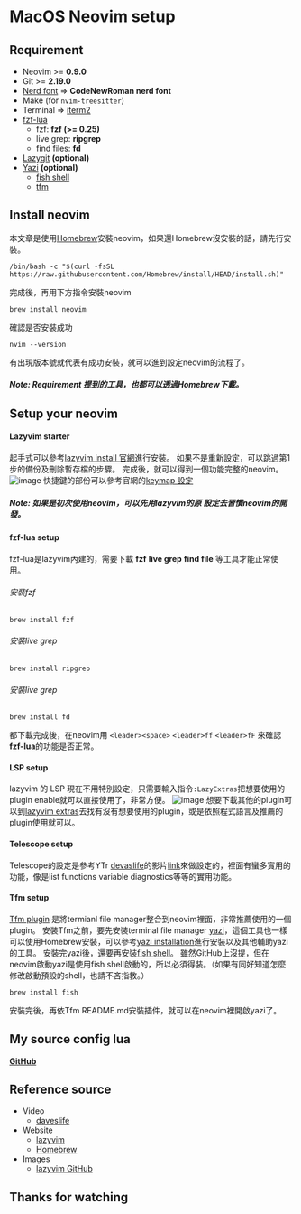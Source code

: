 # MacOS Neovim setup

## Requirement
- Neovim >= **0.9.0**
- Git >= **2.19.0**
- [Nerd font](https://www.nerdfonts.com/font-downloads) => **CodeNewRoman nerd font**
- Make (for ```nvim-treesitter```)
- Terminal => [iterm2](https://iterm2.com/)
- [fzf-lua](https://github.com/ibhagwan/fzf-lua)
  - fzf: **fzf (>= 0.25)**
  - live grep: **ripgrep**
  - find files: **fd**
- [Lazygit](https://github.com/jesseduffield/lazygit) **(optional)**
- [Yazi](https://yazi-rs.github.io/) **(optional)**
  - [fish shell](https://fishshell.com/)
  - [tfm](https://github.com/Rolv-Apneseth/tfm.nvim)
## Install neovim
本文章是使用[Homebrew](https://brew.sh/)安裝neovim，如果還Homebrew沒安裝的話，請先行安裝。
```
/bin/bash -c "$(curl -fsSL https://raw.githubusercontent.com/Homebrew/install/HEAD/install.sh)"
```
完成後，再用下方指令安裝neovim
```
brew install neovim
```
確認是否安裝成功
```
nvim --version
```
有出現版本號就代表有成功安裝，就可以進到設定neovim的流程了。
##### Note: Requirement 提到的工具，也都可以透過Homebrew下載。

## Setup your neovim
#### Lazyvim starter
起手式可以參考[lazyvim install 官網](https://www.lazyvim.org/installation)進行安裝。
如果不是重新設定，可以跳過第1步的備份及刪除暫存檔的步驟。
完成後，就可以得到一個功能完整的neovim。
![image](https://hackmd.io/_uploads/SJWSQJ-UJg.png)
快捷鍵的部份可以參考官網的[keymap 設定](https://www.lazyvim.org/keymaps)
##### Note: 如果是初次使用neovim，可以先用lazyvim的原  設定去習慣neovim的開發。
#### fzf-lua setup
fzf-lua是lazyvim內建的，需要下載 **fzf** **live grep** **find file** 等工具才能正常使用。
###### 安裝fzf
```
brew install fzf
```
###### 安裝live grep
```
brew install ripgrep
```
###### 安裝live grep
```
brew install fd
```
都下載完成後，在neovim用 ```<leader><space>``` ```<leader>ff``` ```<leader>fF``` 來確認**fzf-lua**的功能是否正常。
#### LSP setup
lazyvim 的 LSP 現在不用特別設定，只需要輸入指令```:LazyExtras```把想要使用的plugin enable就可以直接使用了，非常方便。
![image](https://hackmd.io/_uploads/Byh7oKWIJe.png)
想要下載其他的plugin可以到[lazyvim extras](https://www.lazyvim.org/extras)去找有沒有想要使用的plugin，或是依照程式語言及推薦的plugin使用就可以。

#### Telescope setup
Telescope的設定是參考YTr [devaslife](https://www.youtube.com/@devaslife)的影片[link](https://www.youtube.com/watch?v=fFHlfbKVi30&t=2703s)來做設定的，裡面有蠻多實用的功能，像是list functions variable diagnostics等等的實用功能。
#### Tfm setup
[Tfm plugin](https://github.com/Rolv-Apneseth/tfm.nvim) 是將termianl file manager整合到neovim裡面，非常推薦使用的一個plugin。
安裝Tfm之前，要先安裝terminal file manager [yazi](https://yazi-rs.github.io/)，這個工具也一樣可以使用Homebrew安裝，可以參考[yazi installation](https://yazi-rs.github.io/docs/installation)進行安裝以及其他輔助yazi的工具。
安裝完yazi後，還要再安裝[fish shell](https://fishshell.com/)。
雖然GitHub上沒提，但在neovim啟動yazi是使用fish shell啟動的，所以必須得裝。（如果有同好知道怎麼修改啟動預設的shell，也請不吝指教。）
```
brew install fish
```
安裝完後，再依Tfm README.md安裝插件，就可以在neovim裡開啟yazi了。



## My source config lua
**[GitHub](https://github.com/SZL741023/lazyvim-config)**
## Reference source
- Video
  - [daveslife](https://www.youtube.com/watch?v=fFHlfbKVi30&t=2702s)
- Website
  - [lazyvim](https://www.lazyvim.org/)
  - [Homebrew](https://brew.sh/)
- Images
  - [lazyvim GitHub](https://github.com/LazyVim/LazyVim?tab=readme-ov-file) 

## Thanks for watching